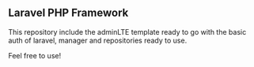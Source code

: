 ## Laravel PHP Framework

This repository include the adminLTE template ready to go with the basic auth of laravel, manager and repositories ready to use.

Feel free to use!
